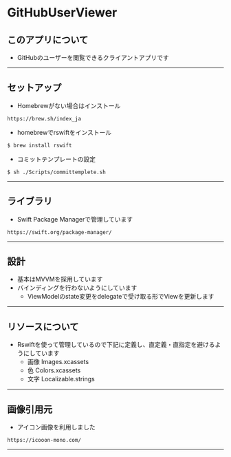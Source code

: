 #   GitHubUserViewer

## このアプリについて
* GitHubのユーザーを閲覧できるクライアントアプリです

---
## セットアップ
* Homebrewがない場合はインストール 
```
https://brew.sh/index_ja
```
* homebrewでrswiftをインストール
```
$ brew install rswift
```
* コミットテンプレートの設定
```
$ sh ./Scripts/committemplete.sh
```

---
## ライブラリ
* Swift Package Managerで管理しています
```
https://swift.org/package-manager/
```

---
## 設計
* 基本はMVVMを採用しています
* バインディングを行わないようにしています
    * ViewModelのstate変更をdelegateで受け取る形でViewを更新します

---
## リソースについて
* Rswiftを使って管理しているので下記に定義し、直定義・直指定を避けるようにしています
    * 画像 Images.xcassets
    *  色 Colors.xcassets
    * 文字 Localizable.strings

---
## 画像引用元
* アイコン画像を利用しました
```
https://icooon-mono.com/
```

---
